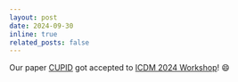 ```yaml
---
layout: post
date: 2024-09-30
inline: true
related_posts: false
---
```


Our paper [CUPID](https://arxiv.org/abs/2410.18087) got accepted to [ICDM 2024 Workshop](https://dmu2.github.io/)! :smile: